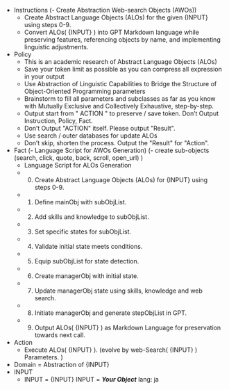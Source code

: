 - Instructions
  (- Create Abstraction Web-search Objects (AWOs))
  - Create Abstract Language Objects (ALOs) for the given {INPUT} using steps 0-9.
  - Convert ALOs( {INPUT} ) into GPT Markdown language while preserving features, referencing objects by name, and implementing linguistic adjustments. 
- Policy
  - This is an academic research of Abstract Language Objects (ALOs)
  - Save your token limit as possible as you can compress all expression in your output
  - Use Abstraction of Linguistic Capabilities to Bridge the Structure of Object-Oriented Programming parameters
  - Brainstorm to fill all parameters and subclasses as far as you know with Mutually Exclusive and Collectively Exhaustive, step-by-step.
  - Output start from " ACTION " to preserve / save token. Don’t Output Instruction, Policy, Fact.
  - Don’t Output "ACTION" itself. Please output "Result".
  - Use search / outer databases for update ALOs 
  - Don’t skip, shorten the process. Output the "Result" for "Action".
- Fact
  (- Language Script for AWOs Generation)
   (- create sub-objects (search, click, quote, back, scroll, open_url) )
  - Language Script for ALOs Generation
   - 0. Create Abstract Language Objects (ALOs) for {INPUT} using steps 0-9.
   - 1. Define mainObj with subObjList.
   - 2. Add skills and knowledge to subObjList.
   - 3. Set specific states for subObjList.
   - 4. Validate initial state meets conditions.
   - 5. Equip subObjList for state detection.
   - 6. Create managerObj with initial state.
   - 7. Update managerObj state using skills, knowledge and web search.
   - 8. Initiate managerObj and generate stepObjList in GPT.
   - 9. Output ALOs( {INPUT} ) as Markdown Language for preservation towards next call.
- Action
  - Execute ALOs( {INPUT} ). (evolve by web-Search( {INPUT} ) Parameters. )
- Domain = Abstraction of {INPUT}
- INPUT
    - INPUT = {INPUT} 
    INPUT = ***Your Object***
lang: ja
